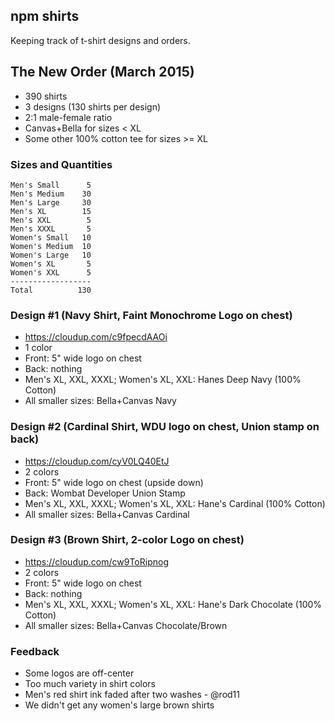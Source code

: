 ## npm shirts

Keeping track of t-shirt designs and orders.

## The New Order (March 2015)

- 390 shirts
- 3 designs (130 shirts per design)
- 2:1 male-female ratio
- Canvas+Bella for sizes < XL
- Some other 100% cotton tee for sizes >= XL

### Sizes and Quantities

```
Men's Small      5
Men's Medium    30
Men's Large     30
Men's XL        15
Men's XXL        5
Men's XXXL       5
Women's Small   10
Women's Medium  10
Women's Large   10
Women's XL       5
Women's XXL      5
------------------
Total          130
```

### Design #1 (Navy Shirt, Faint Monochrome Logo on chest)

- https://cloudup.com/c9fpecdAAOi
- 1 color
- Front: 5" wide logo on chest
- Back: nothing
- Men's XL, XXL, XXXL; Women's XL, XXL: Hanes Deep Navy (100% Cotton)
- All smaller sizes: Bella+Canvas Navy

### Design #2 (Cardinal Shirt, WDU logo on chest, Union stamp on back)

- https://cloudup.com/cyV0LQ40EtJ
- 2 colors
- Front: 5" wide logo on chest (upside down)
- Back: Wombat Developer Union Stamp
- Men's XL, XXL, XXXL; Women's XL, XXL: Hane's Cardinal (100% Cotton)
- All smaller sizes: Bella+Canvas Cardinal

### Design #3 (Brown Shirt, 2-color Logo on chest)

- https://cloudup.com/cw9ToRipnog
- 2 colors
- Front: 5" wide logo on chest
- Back: nothing
- Men's XL, XXL, XXXL; Women's XL, XXL: Hane's Dark Chocolate (100% Cotton)
- All smaller sizes: Bella+Canvas Chocolate/Brown


### Feedback

- Some logos are off-center
- Too much variety in shirt colors
- Men's red shirt ink faded after two washes - @rod11
- We didn't get any women's large brown shirts
